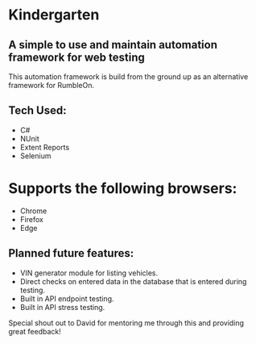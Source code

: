 # Kindergarten

## A simple to use and maintain automation framework for web testing

This automation framework is build from the ground up as an alternative framework for RumbleOn.

## Tech Used:
- C#
- NUnit
- Extent Reports
- Selenium

# Supports the following browsers:
- Chrome
- Firefox
- Edge

## Planned future features:
- VIN generator module for listing vehicles.
- Direct checks on entered data in the database that is entered during testing. 
- Built in API endpoint testing. 
- Built in API stress testing.

Special shout out to David for mentoring me through this and providing great feedback!

